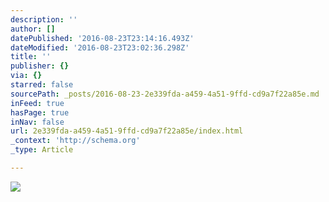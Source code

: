 ```yaml
---
description: ''
author: []
datePublished: '2016-08-23T23:14:16.493Z'
dateModified: '2016-08-23T23:02:36.298Z'
title: ''
publisher: {}
via: {}
starred: false
sourcePath: _posts/2016-08-23-2e339fda-a459-4a51-9ffd-cd9a7f22a85e.md
inFeed: true
hasPage: true
inNav: false
url: 2e339fda-a459-4a51-9ffd-cd9a7f22a85e/index.html
_context: 'http://schema.org'
_type: Article

---
```

![](https://the-grid-user-content.s3-us-west-2.amazonaws.com/7e9b7494-e45e-4abf-a071-0adb4029c2a7.jpg)
